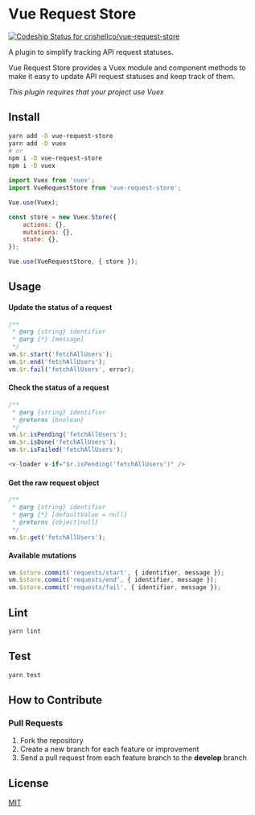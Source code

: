 # Vue Request Store
[![Codeship Status for crishellco/vue-request-store](https://app.codeship.com/projects/6fc2e700-35f9-0137-5a4a-56926ea83142/status?branch=master)](https://app.codeship.com/projects/332904)

A plugin to simplify tracking API request statuses.

Vue Request Store provides a Vuex module and component methods to make it easy to update API request statuses and keep track of them.

_This plugin requires that your project use Vuex_

## Install

```bash
yarn add -D vue-request-store
yarn add -D vuex
# or
npm i -D vue-request-store
npm i -D vuex
```

```javascript
import Vuex from 'vuex';
import VueRequestStore from 'vue-request-store';

Vue.use(Vuex);

const store = new Vuex.Store({
    actions: {},
    mutations: {},
    state: {},
});

Vue.use(VueRequestStore, { store });
```

## Usage

#### Update the status of a request
```javascript
/**
 * @arg {string} identifier
 * @arg {*} [message]
 */
vm.$r.start('fetchAllUsers');
vm.$r.end('fetchAllUsers');
vm.$r.fail('fetchAllUsers', error);

```

#### Check the status of a request
```javascript
/**
 * @arg {string} identifier
 * @returns {boolean}
 */
vm.$r.isPending('fetchAllUsers');
vm.$r.isDone('fetchAllUsers');
vm.$r.isFailed('fetchAllUsers');

<v-loader v-if="$r.isPending('fetchAllUsers')" />

```

#### Get the raw request object
```javascript
/**
 * @arg {string} identifier
 * @arg {*} [defaultValue = null]
 * @returns {object|null}
 */
vm.$r.get('fetchAllUsers');
```

#### Available mutations
```javascript
vm.$store.commit('requests/start', { identifier, message });
vm.$store.commit('requests/end', { identifier, message });
vm.$store.commit('requests/fail', { identifier, message });
```

## Lint
```bash
yarn lint
```

## Test
```bash
yarn test
```

## How to Contribute

### Pull Requests

1. Fork the repository
2. Create a new branch for each feature or improvement
3. Send a pull request from each feature branch to the **develop** branch

## License

[MIT](http://opensource.org/licenses/MIT)
